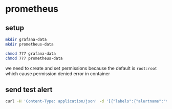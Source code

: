 # prometheus

## setup

```bash
mkdir grafana-data
mkdir prometheus-data
```

```bash
chmod 777 grafana-data
chmod 777 prometheus-data
```

we need to create and set permissions because the default is `root:root` which cause permission denied error in container

## send test alert

```bash
curl -H 'Content-Type: application/json' -d '[{"labels":{"alertname":"test"}}]' http://127.0.0.1:9093/api/v1/alerts
```
